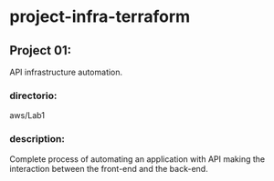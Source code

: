 # project-infra-terraform

## Project 01:
API infrastructure automation.
### directorio:
aws/Lab1
### description:
Complete process of automating an application with API making the interaction between the front-end and the back-end.

